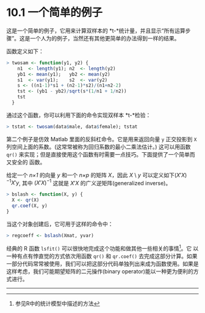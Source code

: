 # 10.1 一个简单的例子

这是一个简单的例子，它用来计算双样本的 *t-*统计量，并且显示“所有运算步骤”。这是一个人为的例子，当然还有其他更简单的办法得到一样的结果。

函数定义如下：

```R
> twosam <- function(y1, y2) {
    n1  <- length(y1); n2  <- length(y2)
    yb1 <- mean(y1);   yb2 <- mean(y2)
    s1  <- var(y1);    s2  <- var(y2)
    s <- ((n1-1)*s1 + (n2-1)*s2)/(n1+n2-2)
    tst <- (yb1 - yb2)/sqrt(s*(1/n1 + 1/n2))
    tst
  }
```

通过这个函数，你可以利用下面的命令实现双样本 *t-*检验：

```R
> tstat <- twosam(data$male, data$female); tstat
```

第二个例子是仿效 Matlab 里面的反斜杠命令。它是用来返回向量 `y` 正交投影到 `X` 列空间上面的系数。(这常常被称为回归系数的最小二乘法估计。) 这可以用函数 `qr()` 来实现；但是直接使用这个函数有时需要一点技巧。下面提供了一个简单而又安全的 函数。

给定一个 *n×1* 的向量 $y$ 和一个 *n×p* 的矩阵 $X$，因此 $X$ \ $y$ 可以定义如下$(X′X)^{-1}X′y$, 其中 $(X′X)^{-1}$ 这就是 $X′X$ 的广义逆矩阵(generalized inverse)。

```R
> bslash <- function(X, y) {
  X <- qr(X)
  qr.coef(X, y)
}
```

当这个对象创建后，它可用于这样的命令中：

```R
> regcoeff <- bslash(Xmat, yvar)
```

经典的 R 函数 `lsfit()` 可以很快地完成这个功能和做其他一些相关的事情[^1]。它 以一种有点有悖直觉的方式依次用函数 `qr()` 和 `qr.coef()` 去完成这部分计算。如果一部分代码常常被使用，我们可以把这部分代码单独列出来成为函数使用。如果是这样考虑，我们可能期望矩阵的二元操作(binary operator)能以一种更为便利的方式进行。





---

[^1]: 参见R中的统计模型中描述的方法